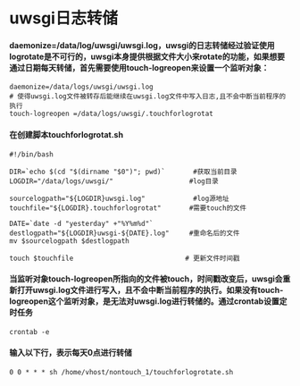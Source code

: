 # uwsgi日志转储

#### daemonize=/data/log/uwsgi/uwsgi.log，uwsgi的日志转储经过验证使用logrotate是不可行的，uwsgi本身提供根据文件大小来rotate的功能，如果想要通过日期每天转储，首先需要使用touch-logreopen来设置一个监听对象：
```
daemonize=/data/logs/uwsgi/uwsgi.log
# 使得uwsgi.log文件被转存后能继续在uwsgi.log文件中写入日志,且不会中断当前程序的执行
touch-logreopen =/data/logs/uwsgi/.touchforlogrotat
```
#### 在创建脚本touchforlogrotat.sh
```
#!/bin/bash

DIR=`echo $(cd "$(dirname "$0")"; pwd)`       #获取当前目录
LOGDIR="/data/logs/uwsgi/"                   #log目录

sourcelogpath="${LOGDIR}uwsgi.log"            #log源地址
touchfile="${LOGDIR}.touchforlogrotat"       #需要touch的文件

DATE=`date -d "yesterday" +"%Y%m%d"`
destlogpath="${LOGDIR}uwsgi-${DATE}.log"     #重命名后的文件
mv $sourcelogpath $destlogpath

touch $touchfile                            # 更新文件时间戳
```

#### 当监听对象touch-logreopen所指向的文件被touch，时间戳改变后，uwsgi会重新打开uwsgi.log文件进行写入，且不会中断当前程序的执行。如果没有touch-logreopen这个监听对象，是无法对uwsgi.log进行转储的。通过crontab设置定时任务
```
crontab -e
```

#### 输入以下行，表示每天0点进行转储
```
0 0 * * * sh /home/vhost/nontouch_1/touchforlogrotate.sh
```